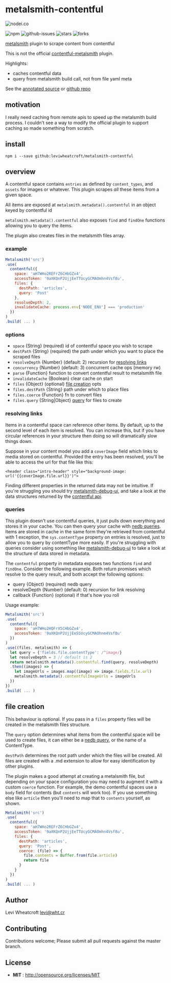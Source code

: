 # metalsmith-contentful

![nodei.co](https://nodei.co/npm/metalsmith-contentful.png?downloads=true&downloadRank=true&stars=true)

![npm](https://img.shields.io/npm/v/metalsmith-contentful.svg) ![github-issues](https://img.shields.io/github/issues/leviwheatcroft/metalsmith-contentful.svg) ![stars](https://img.shields.io/github/stars/leviwheatcroft/metalsmith-contentful.svg) ![forks](https://img.shields.io/github/forks/leviwheatcroft/metalsmith-contentful.svg)

[metalsmith](https://metalsmith.io) plugin to scrape content from contentful

This is not the official [contentful-metalsmith][contentful-metalsmith] plugin.

Highlights:

 * caches contentful data
 * query from metalsmith build call, not from file yaml meta

See the [annotated source][annotated source] or [github repo][github repo]

## motivation

I really need caching from remote apis to speed up the metalsmith build
process. I couldn't see a way to modify the official plugin to support caching
so made something from scratch.

## install

`npm i --save github:leviwheatcroft/metalsmith-contentful`

## overview

A contentful space contains `entries` as defined by `content_types`, and `assets` for images or whatever. This plugin scrapes *all* these items from a given space.

All items are exposed at `metalsmith.metadata().contentful` in an object keyed by contentful id

`metalsmith.metadata().contentful` also exposes `find` and `findOne` functions allowing you to query the items.

The plugin also creates files in the metalsmith files array.

### example

```javascript
Metalsmith('src')
.use(
  contentful({
    space: 'aH7WHo2REFrZ6CHbGZx4',
    accessToken: '9aXKQnP2UjjEeTTUcyGCMAOmhn4Vsf8u',
    files: {
      destPath: 'articles',
      query: 'Post'
    },
    resolveDepth: 2,
    invalidateCache: process.env['NODE_ENV'] === 'production'
  })
)
.build( ... )
```

### options

 * `space` {String} (required) id of contentful space you wish to scrape
 * `destPath` {String} (required) the path under which you want to place the
   scraped files
 * `resolveDepth` {Number} (default: 2) recursion for [resolving links](#resolving-links)
 * `concurrency` {Number} (default: 3) concurrent cache ops (memory rw)
 * `parse` {Function} function to convert contentful result to metalsmith file
 * `invalidateCache` {Boolean} clear cache on start
 * `files` {Object} (optional) [file creation]() opts
 * `files.destPath` {String} path under which to place files
 * `files.coerce` {Function} fn to convert files
 * `files.query` {String|Object} [query](#queries) for files to create

### resolving links

Items in a contentful space can reference other items. By default, up to the second level of each item is resolved. You can increase this, but if you have circular references in your structure then doing so will dramatically slow things down.

Suppose in your content model you add a `coverImage` field which links to media stored on contentful. Provided the entry has been resolved, you'll be able to access the url for that file like this:

```
<header class="intro-header" style="background-image: url('{{coverImage.file.url}}')">
```

Finding different properties in the returned data may not be intuitive. If you're struggling you should try [metalsmith-debug-ui][metalsmith-debug-ui], and take a look at the data structures returned by the [contentful api][contentful api].

### queries

This plugin doesn't use contentful queries, it just pulls down everything and
stores it in your cache. You can then query your cache with
[nedb queries][nedb queries]. Items are stored in cache in the same form
they're retrieved from contentful with 1 exception, the `sys.contentType`
property on entries is resolved, just to allow you to query by contentType more easily.
If you're struggling with queries consider using something like
[metalsmith-debug-ui][metalsmith-debug-ui] to take a look at the structure of
data stored in metadata.

The `contentful` property in metadata exposes two functions `find` and `findOne`. Consider
the following example. Both return promises which resolve to the query result, and both accept the following options:

 * query {Object} (required) nedb query
 * resolveDepth {Number} (default: 0) recursion for link resolving
 * callback {Function} (optional) if that's how you roll

Usage example:

```javascript
Metalsmith('src')
.use(
  contentful({
    space: 'aH7WHo2HQFrX5CHbGZx4',
    accessToken: '9aXKQnP2UjjEeSSUcyGCMAOhnm4Vsf8u'
  })
)
.use((files, metalsmith) => {
  let query = {'fields.file.contentType': /^image/}
  let resolveDepth = 3 // default is 2
  return metalsmith.metadata().contentful.find(query, resolveDepth)
  .then((images) => {
    let imageUrls = images.map((image) => image.fields.file.url)
    metalsmith.metadata().contentfulImageUrls = imageUrls
  })
})
.build( ... )
```

## file creation

This behaviour is optional. If you pass in a `files` property files will be created in the metalsmith files structure.

The `query` option determines what items from the contentful space will be used to create files, it can either be a [nedb query][nedb queries], or the name of a ContentType.

`destPath` determines the root path under which the files will be created. All files are created with a .md extension to allow for easy identification by other plugins.

The plugin makes a good attempt at creating a metalsmith file, but depending on your space configuration you may need to augment it with a custom `coerce` function. For example, the demo contentful spaces use a `body` field for contents (but `contents` will work too). If you use something else like `article` then you'll need to map that to `contents` yourself, as shown.

```javascript
Metalsmith('src')
.use(
  contentful({
    space: 'aH7WHo2REFrZ6CHbGZx4',
    accessToken: '9aXKQnP2UjjEeTTUcyGCMAOmhn4Vsf8u',
    files: {
      destPath: 'articles',
      query: 'Post',
      coerce: (file) => {
        file.contents = Buffer.from(file.article)
        return file
      }
    }
  })
)
.build( ... )
```

## Author

Levi Wheatcroft <levi@wht.cr>

## Contributing

Contributions welcome; Please submit all pull requests against the master
branch.

## License

 - **MIT** : http://opensource.org/licenses/MIT

[annotated source]: https://leviwheatcroft.github.io/metalsmith-contentful "fancy annotated source"
[github repo]: https://github.com/leviwheatcroft/metalsmith-contentful "github repo"
[contentful-metalsmith]: https://github.com/contentful/contentful-metalsmith "official contentful-metalsmith plugin"
[nedb queries]: https://github.com/louischatriot/nedb#basic-querying "nedb readme"
[metalsmith-debug-ui]: https://github.com/leviwheatcroft/metalsmith-debug-ui "metalsmith-debug-ui repo"
[contentful api]: https://www.contentful.com/developers/docs/references/content-delivery-api/ "contentful api"
